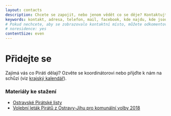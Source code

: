 ```yaml
---
layout: contacts
description: Chcete se zapojit, nebo jenom vědět co se děje? Kontaktujte Piráty v Ostravě!
keywords: kontakt, adresa, telefon, mail, facebook, kde najdu, kde jsou
# Pokud nechcete, aby se zobrazovalo kontaktní místo, můžete odkomentovat následující řádek:
# noresidence: yes
contentSize: even
---
```


<div class="o-section-header o-section-header--indented">
  <h1 class="t-h2-alt">Přidejte se</h1>
</div>

Zajímá vás co Piráti dělají? Ozvěte se koordinátorovi nebo přijďte k nám
na schůzi (viz <a href="{{ '/' | relative_url }}">krajský kalendář</a>).

### Materiály ke stažení
<ul>
  <li><a href="{{ 'assets/pdf/piratske-listy.pdf' | relative_url }}" target="_blank">Ostravské Pirátské listy</a></li>
  <li><a href="{{ 'assets/pdf/letak-jih-2018.pdf' | relative_url }}" target="_blank">Volební leták Pirátů z Ostravy-Jihu pro komunální volby 2018</a></li>
</ul>


